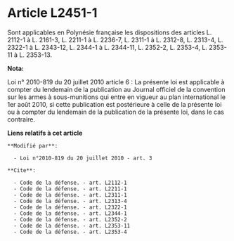 # Article L2451-1

Sont applicables en Polynésie française les dispositions des articles L. 2112-1 à L. 2161-3, L. 2211-1 à L. 2236-7, L. 2311-1
à L. 2312-8, L. 2313-4, L. 2322-1 à L. 2343-12, 
L. 2344-1 à L. 2344-11, L. 2352-2, L. 2353-4, L. 2353-11 à L. 2353-13.

**Nota:**

Loi n° 2010-819 du 20 juillet 2010 article 6 : La présente loi est applicable à compter du lendemain de la publication au
Journal officiel de la convention sur les armes à sous-munitions qui entre en vigueur au plan international le 1er août 2010,
si cette publication est postérieure à celle de la présente loi ou à compter du lendemain de la publication de la présente
loi, dans le cas contraire.

**Liens relatifs à cet article**

	**Modifié par**:

	  - Loi n°2010-819 du 20 juillet 2010 - art. 3

	**Cite**:

	  - Code de la défense. - art. L2112-1
	  - Code de la défense. - art. L2211-1
	  - Code de la défense. - art. L2311-1
	  - Code de la défense. - art. L2313-4
	  - Code de la défense. - art. L2322-1
	  - Code de la défense. - art. L2344-1
	  - Code de la défense. - art. L2352-2
	  - Code de la défense. - art. L2353-11
	  - Code de la défense. - art. L2353-4
